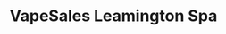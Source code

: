 ---
title: "VapeSales Leamington Spa"
url: /leamington-spa/vapesales-leamington-spa/
shop: E-Zigaretten
---